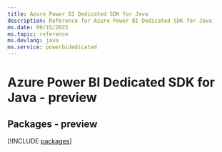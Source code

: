 ```yaml
---
title: Azure Power BI Dedicated SDK for Java
description: Reference for Azure Power BI Dedicated SDK for Java
ms.date: 09/15/2025
ms.topic: reference
ms.devlang: java
ms.service: powerbidedicated
---
```

# Azure Power BI Dedicated SDK for Java - preview
## Packages - preview
[!INCLUDE [packages](power-bi-dedicated-index.md)]